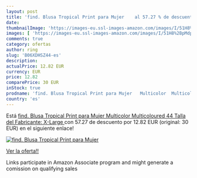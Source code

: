 ```yaml
---
layout: post
title: 'find. Blusa Tropical Print para Mujer    al 57.27 % de descuento'
date: 
thumbnailImage: 'https://images-eu.ssl-images-amazon.com/images/I/51H8%2BpMdprL._SL200_.jpg'
images: [ 'https://images-eu.ssl-images-amazon.com/images/I/51H8%2BpMdprL._SL200_.jpg' ]
comments: true
category: ofertas
author: ring
slug: 'B06XDHSZ44-es'
description:
actualPrice: 12.82 EUR
currency: EUR
price: 12.82
comparePrice: 30 EUR
inStock: true
prodname: 'find. Blusa Tropical Print para Mujer   Multicolor  Multicoloured   44  Talla del Fabricante: X-Large '
country: 'es'
---
```


Está [find. Blusa Tropical Print para Mujer   Multicolor  Multicoloured   44  Talla del Fabricante: X-Large ](https://www.amazon.es/dp/B06XDHSZ44/?tag=tolees-21) con 57.27 de descuento por 12.82 EUR (original: 30 EUR) en el siguiente enlace!

[![find. Blusa Tropical Print para Mujer   ](https://images-eu.ssl-images-amazon.com/images/I/51H8%2BpMdprL._SL200_.jpg)](https://www.amazon.es/dp/B06XDHSZ44/?tag=tolees-21)

[Ver la oferta!!](https://www.amazon.es/dp/B06XDHSZ44/?tag=tolees-21)

Links participate in Amazon Associate program and might generate a comission on qualifying sales


